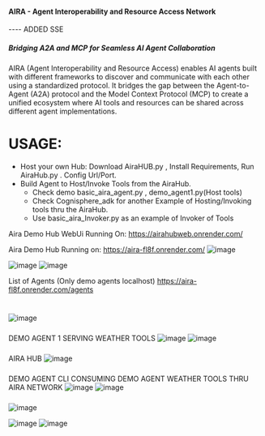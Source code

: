 ####    AIRA - Agent Interoperability and Resource Access Network

   ---- ADDED SSE 

#####  Bridging A2A and MCP for Seamless AI Agent Collaboration
AIRA (Agent Interoperability and Resource Access) enables AI agents built with different frameworks to discover and communicate with each other using a standardized protocol. It bridges the gap between the Agent-to-Agent (A2A) protocol and the Model Context Protocol (MCP) to create a unified ecosystem where AI tools and resources can be shared across different agent implementations.
# USAGE: 
  -  Host your own Hub: Download AiraHUB.py , Install Requirements, Run AiraHub.py . Config Url/Port. 
  -  Build Agent to Host/Invoke Tools from the AiraHub. 
     -  Check demo basic_aira_agent.py , demo_agent1.py(Host tools)
     -  Check Cognisphere_adk for another Example of Hosting/Invoking tools thru the AiraHub. 
     -  Use basic_aira_Invoker.py as an example of Invoker of Tools

Aira Demo Hub WebUi Running On: https://airahubweb.onrender.com/

Aira Demo Hub Running on: https://aira-fl8f.onrender.com/
![image](https://github.com/user-attachments/assets/537bf4ea-acbe-4642-a048-03c1afa1ea90)

![image](https://github.com/user-attachments/assets/6ac008af-539a-477e-a7b0-49ab2d47752b)
 ![image](https://github.com/user-attachments/assets/1161ada4-2aff-4971-91af-cdecfab94976)

List of Agents (Only demo agents localhost) 
https://aira-fl8f.onrender.com/agents 
#

##
![image](https://github.com/user-attachments/assets/63cb4a3f-1e32-49a7-b460-758b63216533)
###
DEMO AGENT 1 SERVING WEATHER TOOLS 
![image](https://github.com/user-attachments/assets/80960622-fab9-45fd-a32d-e75e48230393)
![image](https://github.com/user-attachments/assets/808f317c-ce3b-47db-845a-ccd4b1172971)

###
###
AIRA HUB 
![image](https://github.com/user-attachments/assets/2d527e4f-a379-46ef-9a28-7d3e46cd4c95)
###
DEMO AGENT CLI CONSUMING DEMO AGENT WEATHER TOOLS THRU AIRA NETWORK
![image](https://github.com/user-attachments/assets/f372fe11-26f0-44a2-8483-da96749e42ed)
![image](https://github.com/user-attachments/assets/9b4d7adf-0390-4c00-be9d-adf0cf95d166)



###
![image](https://github.com/user-attachments/assets/b8f30c7c-2fc3-44a3-ba4f-77b2292901f1)


![image](https://github.com/user-attachments/assets/9086584f-fcf2-4478-b2c9-8df2b5965ce8)
![image](https://github.com/user-attachments/assets/8e4020ae-232c-41b9-92c4-7ec0b1a0c15e)

